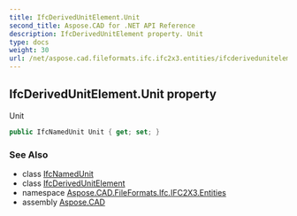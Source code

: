 ```yaml
---
title: IfcDerivedUnitElement.Unit
second_title: Aspose.CAD for .NET API Reference
description: IfcDerivedUnitElement property. Unit
type: docs
weight: 30
url: /net/aspose.cad.fileformats.ifc.ifc2x3.entities/ifcderivedunitelement/unit/
---
```

## IfcDerivedUnitElement.Unit property

Unit

```csharp
public IfcNamedUnit Unit { get; set; }
```

### See Also

* class [IfcNamedUnit](../../ifcnamedunit/)
* class [IfcDerivedUnitElement](../)
* namespace [Aspose.CAD.FileFormats.Ifc.IFC2X3.Entities](../../ifcderivedunitelement/)
* assembly [Aspose.CAD](../../../)


